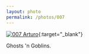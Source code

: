 ```yaml
---
layout: photo
permalink: /photos/007
---
```


[![007 Arturo](https://c1.staticflickr.com/1/480/18626784094_28869a9689_c.jpg)](https://www.flickr.com/photos/131440297@N08/18626784094/){:target="_blank"}

Ghosts 'n Goblins.
